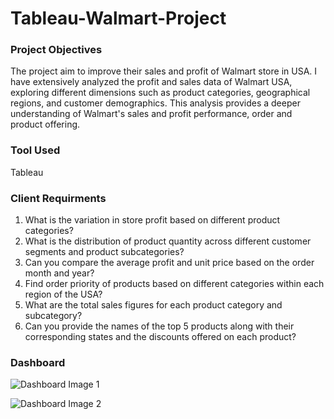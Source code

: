# Tableau-Walmart-Project

### Project Objectives 

The project aim to improve their sales and profit of Walmart store in USA. I have extensively analyzed the profit and sales data of Walmart USA, exploring different dimensions such as product categories, geographical regions, and customer demographics. This analysis provides a deeper understanding of Walmart's sales and profit performance, order and product offering.

### Tool Used

Tableau 

### Client Requirments 

1. What is the variation in store profit based on different product categories? </br>
2. What is the distribution of product quantity across different customer segments and product subcategories? </br>
3. Can you compare the average profit and unit price based on the order month and year? </br>
4. Find order priority of products based on different categories within each region of the USA? </br>
5. What are the total sales figures for each product category and subcategory? </br>
6. Can you provide the names of the top 5 products along with their corresponding states and the discounts offered on each product? </br>

### Dashboard

![Dashboard Image 1](https://github.com/jhanvikamani/Tableau-Walmart-Project/assets/49193372/8a204a54-5769-4bf3-b5aa-b6efcfdfbd57) </br>

![Dashboard Image 2](https://github.com/jhanvikamani/Tableau-Walmart-Project/assets/49193372/bd4488a1-d464-45ff-8bc4-f26308a463ab)


